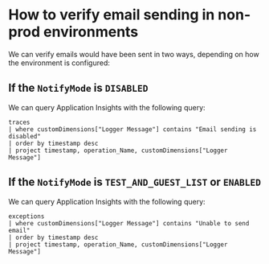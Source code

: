# How to verify email sending in non-prod environments

We can verify emails would have been sent in two ways, depending on how the environment is configured:

## If the `NotifyMode` is `DISABLED`

We can query Application Insights with the following query:

```
traces
| where customDimensions["Logger Message"] contains "Email sending is disabled"
| order by timestamp desc
| project timestamp, operation_Name, customDimensions["Logger Message"]
```

## If the `NotifyMode` is `TEST_AND_GUEST_LIST` or `ENABLED`

We can query Application Insights with the following query:

```
exceptions
| where customDimensions["Logger Message"] contains "Unable to send email"
| order by timestamp desc
| project timestamp, operation_Name, customDimensions["Logger Message"]
```
